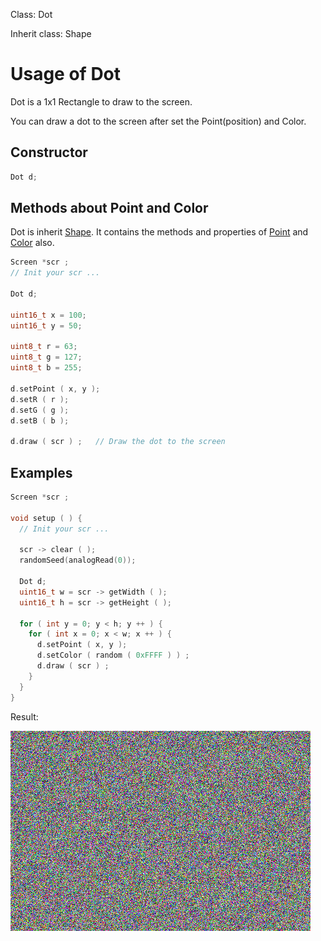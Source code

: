 Class: Dot

Inherit class: Shape

# Usage of Dot

Dot is a 1x1 Rectangle to draw to the screen.

You can draw a dot to the screen after set the Point(position) and Color.

## Constructor

```cpp
Dot d;
```

## Methods about Point and Color
Dot is inherit [Shape](shape.md). It contains the methods and properties of [Point](PointUsage.md) and [Color](ColorUsage.md) also.

```cpp
Screen *scr ;
// Init your scr ...

Dot d;

uint16_t x = 100;
uint16_t y = 50;

uint8_t r = 63;
uint8_t g = 127;
uint8_t b = 255;

d.setPoint ( x, y );
d.setR ( r );
d.setG ( g );
d.setB ( b );

d.draw ( scr ) ;   // Draw the dot to the screen
```

## Examples
```cpp
Screen *scr ;

void setup ( ) {
  // Init your scr ...
  
  scr -> clear ( );
  randomSeed(analogRead(0));

  Dot d;
  uint16_t w = scr -> getWidth ( );
  uint16_t h = scr -> getHeight ( );

  for ( int y = 0; y < h; y ++ ) {
    for ( int x = 0; x < w; x ++ ) {
      d.setPoint ( x, y );
      d.setColor ( random ( 0xFFFF ) ) ;
      d.draw ( scr ) ;
    }
  }
}
```
Result:

<img src="dotExample.jpg" width="480" />
